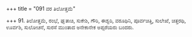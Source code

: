 +++
title = "091 ವರ ತಿಲೋತ್ತಮೆ"

+++
91. ತಿಲೋತ್ತಮೆ, ರಂಭೆ, ಘೃತಾಚಿ, ಸುಕೇಶಿ, ಗೌರಿ, ಈಶ್ವರಿ, ವರೂಥಿನಿ, ಪೂರ್ವಚಿತ್ತಿ, ಸುಲೇಖೆ, ಚಿತ್ತರಥಿ, ಊರ್ವಶಿ, ಸುಲೋಚನೆ, ಸುರಸೆ ಮುಂತಾದ ಅನೇಕಾನೇಕ ಅಪ್ಸರೆಯರು ಬಂದರು.